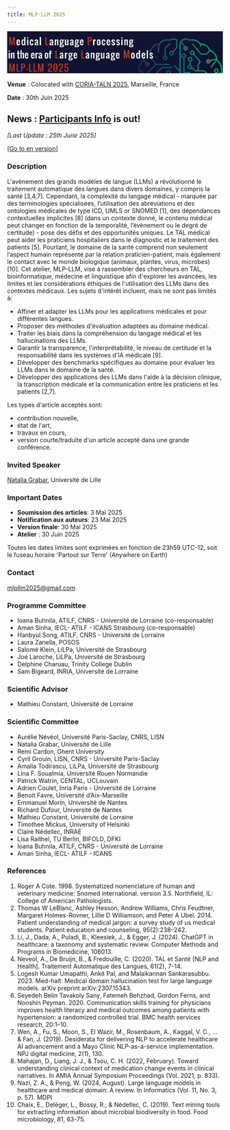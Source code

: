 ```yaml
---
title: MLP-LLM 2025 
---
```

![](assets/img/border.png)

**Venue** : Colocated with [CORIA-TALN 2025](https://coria-taln-2025.lis-lab.fr/), Marseille, France

**Date** : 30th Juin 2025

## News : **[Participants Info](/page7.md) is out!**

*[Last Update : 25th June 2025]*

[[Go to en version](https://atilf-umr7118.github.io/MLPLLM2025/page3.html)]

### Description

L'avènement des grands modèles de langue (LLMs) a révolutionné le traitement automatique des langues dans divers domaines, y compris la santé [3,4,7]. Cependant, la complexité du langage médical - marquée
par des terminologies spécialisées, l’utilisation des abréviations et des ontologies médicales de type ICD, UMLS or SNOMED [1], des dépendances contextuelles implicites [8] (dans un contexte donné, le contenu
médical peut changer en fonction de la temporalité, l’événement ou le degré de certitude) - pose des défis et des opportunités uniques. Le TAL médical peut aider les praticiens hospitaliers dans le diagnostic et le
traitement des patients [5]. Pourtant, le domaine de la santé comprend non seulement l’aspect humain représenté par la relation praticien-patient, mais également le contact avec le monde biologique (animaux,
plantes, virus, microbes) [10]. Cet atelier, MLP-LLM, vise à rassembler des chercheurs en TAL, bioinformatique, médecine et linguistique afin d'explorer les avancées, les limites et les considérations
éthiques de l'utilisation des LLMs dans des contextes médicaux. Les sujets d'intérêt incluent, mais ne sont pas limités à:

* Affiner et adapter les LLMs pour les applications médicales et pour différentes langues.
* Proposer des méthodes d'évaluation adaptées au domaine médical.
* Traiter les biais dans la compréhension du langage médical et les hallucinations des LLMs.
* Garantir la transparence, l'interprétabilité, le niveau de certitude et la responsabilité dans les systèmes d'IA médicale [9].
* Développer des benchmarks spécifiques au domaine pour évaluer les LLMs dans le domaine de la santé.
* Développer des applications des LLMs dans l'aide à la décision clinique, la transcription médicale et la communication entre les praticiens et les patients [2,7].

Les types d'article acceptés sont:
* contribution nouvelle,
* état de l'art,
* travaux en cours,
* version courte/traduite d'un article accepté dans une grande conférence.

### Invited Speaker

[Natalia Grabar](http://natalia.grabar.free.fr/), Université de Lille

### Important Dates

* **Soumission des articles**: 3 Mai 2025
* **Notification aux auteurs**: 23 Mai 2025
* **Version finale**: 30 Mai 2025
* **Atelier** : 30 Juin 2025

Toutes les dates limites sont exprimées en fonction de 23h59 UTC-12, soit le fuseau horaire 'Partout sur Terre' (Anywhere on Earth)

### Contact

[mlpllm2025@gmail.com](mailto:mlpllm2025@gmail.com)

### Programme Committee

* Ioana Buhnila, ATILF, CNRS - Université de Lorraine (co-responsable)
* Aman Sinha, IECL- ATILF - ICANS Strasbourg (co-responsable)
* Hanbyul Song, ATILF, CNRS - Université de Lorraine
* Laura Zanella, POSOS
* Salomé Klein, LiLPa, Université de Strasbourg
* Joé Laroche, LiLPa, Université de Strasbourg 
* Delphine Charuau, Trinity College Dublin 
* Sam Bigeard, INRIA, Université de Lorraine

### Scientific Advisor
* Mathieu Constant, Université de Lorraine


### Scientific Committee

* Aurélie Névéol, Université Paris-Saclay, CNRS, LISN  
* Natalia Grabar, Université de Lille  
* Remi Cardon, Ghent University
* Cyril Grouin, LISN, CNRS - Université Paris-Saclay  
* Amalia Todirascu, LiLPa, Université de Strasbourg  
* Lina F. Soualmia, Université Rouen Normandie  
* Patrick Watrin, CENTAL, UCLouvain  
* Adrien Coulet, Inria Paris - Université de Lorraine  
* Benoit Favre, Université d’Aix-Marseille  
* Emmanuel Morin, Université de Nantes  
* Richard Dufour, Université de Nantes  
* Mathieu Constant, Université de Lorraine  
* Timothee Mickus, University of Helsinki  
* Claire Nédellec, INRAE  
* Lisa Raithel, TU Berlin, BIFOLD, DFKI
* Ioana Buhnila, ATILF, CNRS - Université de Lorraine  
* Aman Sinha, IECL- ATILF - ICANS


### References

1. Roger A Cote. 1998. Systematized nomenclature of human and veterinary medicine: Snomed international. version 3.5. Northfield, IL: College of American Pathologists.
2. Thomas W LeBlanc, Ashley Hesson, Andrew Williams, Chris Feudtner, Margaret Holmes-Rovner, Lillie D Williamson, and Peter A Ubel. 2014. Patient understanding of medical jargon: a survey study of us medical students.
Patient education and counseling, 95(2):238–242.
3. Li, J., Dada, A., Puladi, B., Kleesiek, J., & Egger, J. (2024). ChatGPT in healthcare: a taxonomy and systematic review. Computer Methods and Programs in Biomedicine, 108013.
4. Neveol, A., De Bruijn, B., & Fredouille, C. (2020). TAL et Santé [NLP and Health]. Traitement Automatique des Langues, 61(2), 7-14.
5. Logesh Kumar Umapathi, Ankit Pal, and Malaikannan Sankarasubbu. 2023. Med-halt: Medical domain hallucination test for large language models. arXiv preprint arXiv:2307.15343.
6. Seyedeh Belin Tavakoly Sany, Fatemeh Behzhad, Gordon Ferns, and Nooshin Peyman. 2020. Communication skills training for physicians improves health literacy and medical outcomes among patients with hypertension: a
randomized controlled trial. BMC health services research, 20:1–10.
7. Wen, A., Fu, S., Moon, S., El Wazir, M., Rosenbaum, A., Kaggal, V. C., ... & Fan, J. (2019). Desiderata for delivering NLP to accelerate healthcare AI advancement and a Mayo Clinic NLP-as-a-service implementation. NPJ digital
medicine, 2(1), 130.
8. Mahajan, D., Liang, J. J., & Tsou, C. H. (2022, February). Toward understanding clinical context of medication change events in clinical narratives. In AMIA Annual Symposium Proceedings (Vol. 2021, p. 833).
9. Nazi, Z. A., & Peng, W. (2024, August). Large language models in healthcare and medical domain: A review. In Informatics (Vol. 11, No. 3, p. 57). MDPI
10. Chaix, E., Deléger, L., Bossy, R., & Nédellec, C. (2019). Text mining tools for extracting information about microbial biodiversity in food. Food microbiology, 81, 63-75.
